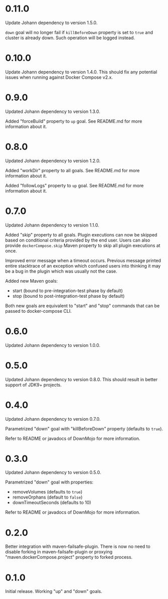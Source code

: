 # 0.11.0

Update Johann dependency to version 1.5.0.

`down` goal will no longer fail if `killBeforeDown` property is set to `true` and cluster is already down. Such operation will be logged instead.

# 0.10.0

Update Johann dependency to version 1.4.0. This should fix any potential issues when running against Docker Compose v2.x.

# 0.9.0

Updated Johann dependency to version 1.3.0.

Added "forceBuild" property to `up` goal. See README.md for more information about it.

# 0.8.0

Updated Johann dependency to version 1.2.0.

Added "workDir" property to all goals. See README.md for more information about it.

Added "followLogs" property to `up` goal. See README.md for more information about it.

# 0.7.0

Updated Johann dependency to version 1.1.0.

Added "skip" property to all goals. Plugin executions can now be skipped based on conditional criteria provided by the end user.
Users can also provide `dockerCompose.skip` Maven property to skip all plugin executions at once.

Improved error message when a timeout occurs. Previous message printed entire stacktrace of an exception which confused users into thinking it may be
a bug in the plugin which was usually not the case.

Added new Maven goals:
* start (bound to pre-integration-test phase by default)
* stop (bound to post-integration-test phase by default)

Both new goals are equivalent to "start" and "stop" commands that can be passed to docker-compose CLI.

# 0.6.0

Updated Johann dependency to version 1.0.0.

# 0.5.0

Updated Johann dependency to version 0.8.0. This should result in better support of JDK9+ projects.

# 0.4.0

Updated Johann dependency to version 0.7.0.

Parametrized "down" goal with "killBeforeDown" property (defaults to `true`).

Refer to README or javadocs of DownMojo for more information.

# 0.3.0

Updated Johann dependency to version 0.5.0.

Parametrized "down" goal with properties:
* removeVolumes (defaults to `true`)
* removeOrphans (default to `false`)
* downTimeoutSeconds (defaults to 10)

Refer to README or javadocs of DownMojo for more information.

# 0.2.0

Better integration with maven-failsafe-plugin. There is now no need to disable forking in maven-failsafe-plugin or proxying "maven.dockerCompose.project"
property to forked process.

# 0.1.0

Initial release. Working "up" and "down" goals.
